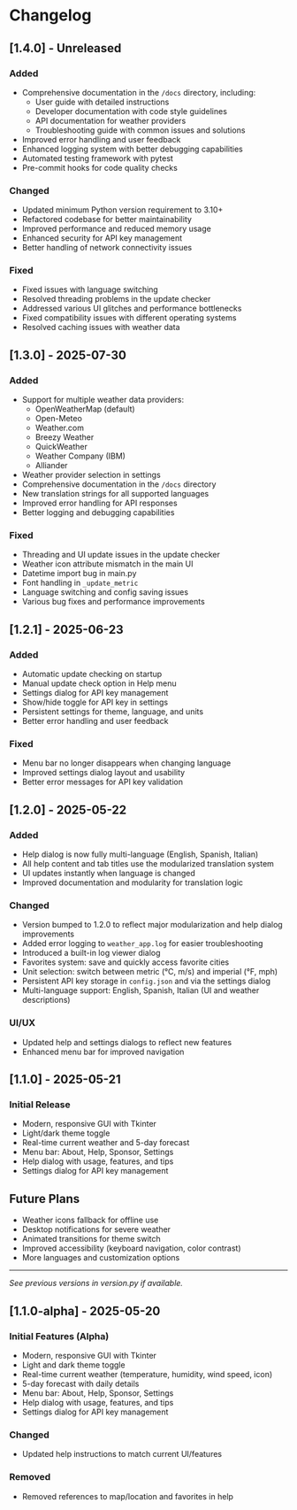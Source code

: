 # Changelog

## [1.4.0] - Unreleased

### Added

- Comprehensive documentation in the `/docs` directory, including:
  - User guide with detailed instructions
  - Developer documentation with code style guidelines
  - API documentation for weather providers
  - Troubleshooting guide with common issues and solutions
- Improved error handling and user feedback
- Enhanced logging system with better debugging capabilities
- Automated testing framework with pytest
- Pre-commit hooks for code quality checks

### Changed

- Updated minimum Python version requirement to 3.10+
- Refactored codebase for better maintainability
- Improved performance and reduced memory usage
- Enhanced security for API key management
- Better handling of network connectivity issues

### Fixed

- Fixed issues with language switching
- Resolved threading problems in the update checker
- Addressed various UI glitches and performance bottlenecks
- Fixed compatibility issues with different operating systems
- Resolved caching issues with weather data

## [1.3.0] - 2025-07-30

### Added

- Support for multiple weather data providers:
  - OpenWeatherMap (default)
  - Open-Meteo
  - Weather.com
  - Breezy Weather
  - QuickWeather
  - Weather Company (IBM)
  - Alliander
- Weather provider selection in settings
- Comprehensive documentation in the `/docs` directory
- New translation strings for all supported languages
- Improved error handling for API responses
- Better logging and debugging capabilities

### Fixed

- Threading and UI update issues in the update checker
- Weather icon attribute mismatch in the main UI
- Datetime import bug in main.py
- Font handling in `_update_metric`
- Language switching and config saving issues
- Various bug fixes and performance improvements

## [1.2.1] - 2025-06-23

### Added

- Automatic update checking on startup
- Manual update check option in Help menu
- Settings dialog for API key management
- Show/hide toggle for API key in settings
- Persistent settings for theme, language, and units
- Better error handling and user feedback

### Fixed

- Menu bar no longer disappears when changing language
- Improved settings dialog layout and usability
- Better error messages for API key validation

## [1.2.0] - 2025-05-22

### Added

- Help dialog is now fully multi-language (English, Spanish, Italian)
- All help content and tab titles use the modularized translation system
- UI updates instantly when language is changed
- Improved documentation and modularity for translation logic

### Changed

- Version bumped to 1.2.0 to reflect major modularization and help dialog improvements
- Added error logging to `weather_app.log` for easier troubleshooting
- Introduced a built-in log viewer dialog
- Favorites system: save and quickly access favorite cities
- Unit selection: switch between metric (°C, m/s) and imperial (°F, mph)
- Persistent API key storage in `config.json` and via the settings dialog
- Multi-language support: English, Spanish, Italian (UI and weather descriptions)

### UI/UX

- Updated help and settings dialogs to reflect new features
- Enhanced menu bar for improved navigation

## [1.1.0] - 2025-05-21

### Initial Release

- Modern, responsive GUI with Tkinter
- Light/dark theme toggle
- Real-time current weather and 5-day forecast
- Menu bar: About, Help, Sponsor, Settings
- Help dialog with usage, features, and tips
- Settings dialog for API key management

## Future Plans

- Weather icons fallback for offline use
- Desktop notifications for severe weather
- Animated transitions for theme switch
- Improved accessibility (keyboard navigation, color contrast)
- More languages and customization options

---
*See previous versions in version.py if available.*

## [1.1.0-alpha] - 2025-05-20

### Initial Features (Alpha)

- Modern, responsive GUI with Tkinter
- Light and dark theme toggle
- Real-time current weather (temperature, humidity, wind speed, icon)
- 5-day forecast with daily details
- Menu bar: About, Help, Sponsor, Settings
- Help dialog with usage, features, and tips
- Settings dialog for API key management

### Changed

- Updated help instructions to match current UI/features

### Removed

- Removed references to map/location and favorites in help
